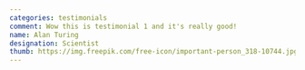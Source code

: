 ```yaml
---
categories: testimonials
comment: Wow this is testimonial 1 and it's really good!
name: Alan Turing
designation: Scientist
thumb: https://img.freepik.com/free-icon/important-person_318-10744.jpg?size=338&ext=jpg
---
```


